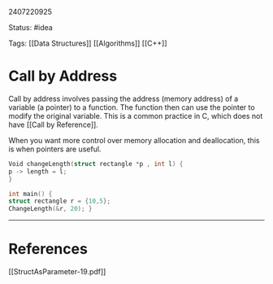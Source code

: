 2407220925

Status: #idea

Tags: [[Data Structures]] [[Algorithms]] [[C++]]

# Call by Address

Call by address involves passing the address (memory address) of a variable (a pointer) to a function. The function then can use the pointer to modify the original variable. This is a common practice in C, which does not have [[Call by Reference]].

When you want more control over memory allocation and deallocation, this is when pointers are useful.

```c++
Void changeLength(struct rectangle *p , int l) { 
p -> length = l; 
} 

int main() { 
struct rectangle r = {10,5}; 
ChangeLength(&r, 20); }

```


---
# References
[[StructAsParameter-19.pdf]]